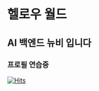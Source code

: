 # 헬로우 월드 
## AI 백엔드 뉴비 입니다
### 프로필 연습중
[![Hits](https://hits.seeyoufarm.com/api/count/incr/badge.svg?url=https%3A%2F%2Fgithub.com%2FJun12kor%2Fhit-counter&count_bg=%2379C83D&title_bg=%239328C4&icon=&icon_color=%23E7E7E7&title=hits&edge_flat=false)](https://hits.seeyoufarm.com)